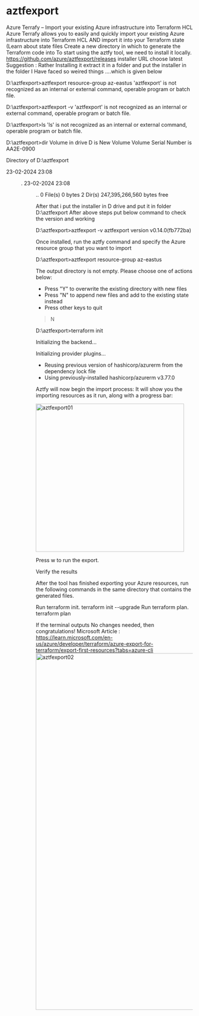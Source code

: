 # aztfexport
Azure Terrafy – Import your existing Azure infrastructure into Terraform HCL
Azure Terrafy allows you to easily and quickly import your existing Azure infrastructure into Terraform HCL AND import it into your Terraform state (Learn about state files
Create a new directory in which to generate the Terraform code into
To start using the aztfy tool, we need to install it locally.
https://github.com/azure/aztfexport/releases   installer URL choose latest 
Suggestion : Rather Installing it extract it in a folder and put the installer in the folder 
I Have faced so weired things ....which is given below 

D:\aztfexport>aztfexport resource-group az-eastus
'aztfexport' is not recognized as an internal or external command,
operable program or batch file.

D:\aztfexport>aztfexport -v
'aztfexport' is not recognized as an internal or external command,
operable program or batch file.

D:\aztfexport>ls
'ls' is not recognized as an internal or external command,
operable program or batch file.

D:\aztfexport>dir
 Volume in drive D is New Volume
 Volume Serial Number is AA2E-0900

 Directory of D:\aztfexport

23-02-2024  23:08    <DIR>          .
23-02-2024  23:08    <DIR>          ..
               0 File(s)              0 bytes
               2 Dir(s)  247,395,266,560 bytes free

               
After that i put the installer in D drive and put it in folder D:\aztfexport
After above steps put below command to check the version and working 

D:\aztfexport>aztfexport -v
aztfexport version v0.14.0(fb772ba)

Once installed, run the aztfy command and specify the Azure resource group that you want to import 

D:\aztfexport>aztfexport resource-group az-eastus

The output directory is not empty. Please choose one of actions below:

* Press "Y" to overwrite the existing directory with new files
* Press "N" to append new files and add to the existing state instead
* Press other keys to quit

> N

D:\aztfexport>terraform init

Initializing the backend...

Initializing provider plugins...
- Reusing previous version of hashicorp/azurerm from the dependency lock file
- Using previously-installed hashicorp/azurerm v3.77.0

Aztfy will now begin the import process:
It will show you the importing resources as it run, along with a progress bar:

<img width="400" alt="aztfexport01" src="https://github.com/gautam4921/aztfexport/assets/45917285/393894c7-21d6-436f-ab22-01cb85967e6d">


Press w to run the export.

Verify the results

After the tool has finished exporting your Azure resources, run the following commands in the same directory that contains the generated files.

 Run terraform init.
 terraform init --upgrade
 Run terraform plan.
 terraform plan

If the terminal outputs No changes needed, then congratulations!
Microsoft Article : https://learn.microsoft.com/en-us/azure/developer/terraform/azure-export-for-terraform/export-first-resources?tabs=azure-cli
<img width="963" alt="aztfexport02" src="https://github.com/gautam4921/aztfexport/assets/45917285/b998e777-98d9-4816-b5ea-af87d1f6d6ce">


